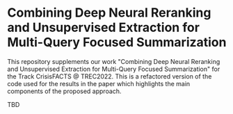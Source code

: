 # Combining Deep Neural Reranking and Unsupervised Extraction for Multi-Query Focused Summarization

This repository supplements our work "Combining Deep Neural Reranking and Unsupervised Extraction for Multi-Query Focused Summarization" for the Track CrisisFACTS @ TREC2022. This is a refactored version of the code used for the results in the paper which highlights the main components of the proposed approach.

TBD